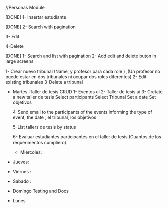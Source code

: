//Personas Module

  <!-- CRUD estudiantes -->

[DONE] 1- Insertar estudiante

[DONE] 2- Search with pagination

3- Edit

4-Delete

<!-- CRUD Profesores-->

[DONE] 1- Search and list with pagination
2- Add edit and delete buton in large screens

<!-- CRUD tribunales -->

1- Crear nuevo tribunal (Name, y profesor para cada role ) ,(Un profesor no puede estar en dos tribunales ni ocupar dos roles diferentes)
2- Edit existing tribunales
3-Delete a tribunal

<!-- ///////////////////////////////////////////////////////////////////////////////////////////// -->

- Martes :Taller de tesis CRUD
  1- Eventos ui
  2- Taller de tesis ui
  3- Cretate a new taller de tesis
  Select participants
  Select Tribunal
  Set a date
  Set objetivos

  4-Send email to the participants of the events informing the type of event, the date , el tribunal, los objetivos

  5-List tallers de tesis by status

  6- Evaluar estudiantes participantes en el taller de tesis (Cuantos de los requerimentos cumpliero)

  - Miercoles:

- Jueves:

- Viernes :

- Sabado :

- Domingo Testing and Docs

- Lunes
